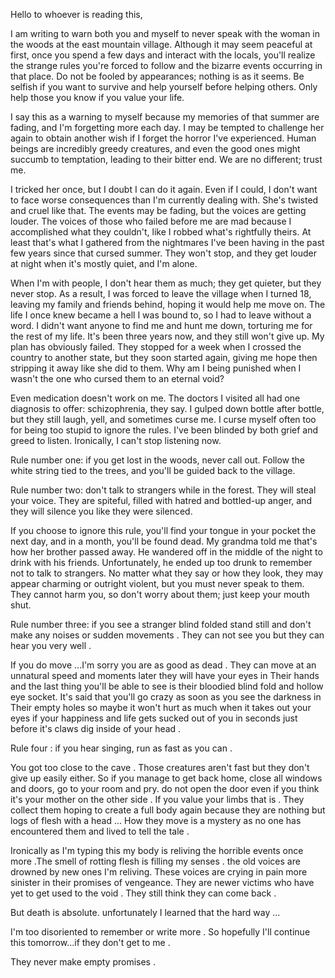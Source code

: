 Hello to whoever is reading this,

I am writing to warn both you and myself to never speak with the woman in the woods at the east mountain village. Although it may seem peaceful at first, once you spend a few days and interact with the locals, you'll realize the strange rules you're forced to follow and the bizarre events occurring in that place. Do not be fooled by appearances; nothing is as it seems. Be selfish if you want to survive and help yourself before helping others. Only help those you know if you value your life.

I say this as a warning to myself because my memories of that summer are fading, and I'm forgetting more each day. I may be tempted to challenge her again to obtain another wish if I forget the horror I've experienced. Human beings are incredibly greedy creatures, and even the good ones might succumb to temptation, leading to their bitter end. We are no different; trust me.

I tricked her once, but I doubt I can do it again. Even if I could, I don't want to face worse consequences than I'm currently dealing with. She's twisted and cruel like that. The events may be fading, but the voices are getting louder. The voices of those who failed before me are mad because I accomplished what they couldn't, like I robbed what's rightfully theirs. At least that's what I gathered from the nightmares I've been having in the past few years since that cursed summer. They won't stop, and they get louder at night when it's mostly quiet, and I'm alone.

When I'm with people, I don't hear them as much; they get quieter, but they never stop. As a result, I was forced to leave the village when I turned 18, leaving my family and friends behind, hoping it would help me move on. The life I once knew became a hell I was bound to, so I had to leave without a word. I didn't want anyone to find me and hunt me down, torturing me for the rest of my life. It's been three years now, and they still won't give up. My plan has obviously failed. They stopped for a week when I crossed the country to another state, but they soon started again, giving me hope then stripping it away like she did to them. Why am I being punished when I wasn't the one who cursed them to an eternal void?

Even medication doesn't work on me. The doctors I visited all had one diagnosis to offer: schizophrenia, they say. I gulped down bottle after bottle, but they still laugh, yell, and sometimes curse me. I curse myself often too for being too stupid to ignore the rules. I've been blinded by both grief and greed to listen. Ironically, I can't stop listening now.

Rule number one: if you get lost in the woods, never call out. Follow the white string tied to the trees, and you'll be guided back to the village.

Rule number two: don't talk to strangers while in the forest. They will steal your voice. They are spiteful, filled with hatred and bottled-up anger, and they will silence you like they were silenced.

If you choose to ignore this rule, you'll find your tongue in your pocket the next day, and in a month, you'll be found dead. My grandma told me that's how her brother passed away. He wandered off in the middle of the night to drink with his friends. Unfortunately, he ended up too drunk to remember not to talk to strangers. No matter what they say or how they look, they may appear charming or outright violent, but you must never speak to them. They cannot harm you, so don't worry about them; just keep your mouth shut.


Rule number three: if you see a stranger blind folded stand still and don't make any noises or sudden movements . They can not see you but they can hear you very well .

If you do move ...I'm sorry you are as good as dead . They can move at an unnatural speed and moments later they will have your eyes in Their hands and the last thing you'll be able to see is their bloodied blind fold and hollow eye socket. 
It's said that you'll go crazy as soon as you see the darkness in Their empty holes so maybe it won't hurt as much when it takes out your eyes if your happiness and life gets sucked out of you in seconds just before it's claws dig inside of your head .

Rule four : if you hear singing, run as fast as you can . 

You got too close to the cave . Those creatures aren't fast but they don't give up easily either. So if you manage to get back home, close all windows and doors, go to your room and pry. do not open the door even if you think it's your mother on the other side . If you value your limbs that is . They collect them hoping to create a full body again because they are nothing but logs of flesh with a head ... How they move is a mystery as no one has encountered them and lived to tell the tale . 

Ironically as I'm typing this my body is reliving the horrible events once more .The smell of rotting flesh is filling my senses . the old voices are drowned by new ones I'm reliving. 
These voices are crying in pain more sinister in their promises of vengeance. They are newer victims who have yet to get used to the void .
They still think they can come back .

But death is absolute. unfortunately I learned that the hard way ...

I'm too disoriented to remember or write more . So hopefully I'll continue this tomorrow...if they don't get to me .

They never make empty promises .